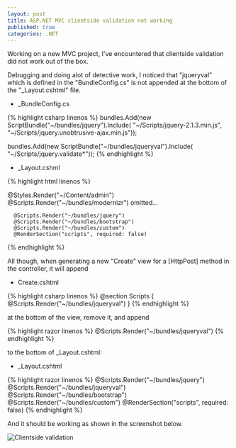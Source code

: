 ```yaml
---
layout: post
title: ASP.NET MVC clientside validation not working
published: true
categories: .NET
---
```


Working on a new MVC project, I've encountered that clientside validation did not work out of the box.

Debugging and doing alot of detective work, I noticed that "jqueryval" which is defined in the "BundleConfig.cs" is not appended at the bottom of the "_Layout.cshtml" file.


* _BundleConfig.cs

{% highlight csharp linenos %}
  bundles.Add(new ScriptBundle("~/bundles/jquery").Include(
    "~/Scripts/jquery-2.1.3.min.js",
    "~/Scripts/jquery.unobtrusive-ajax.min.js"));

  bundles.Add(new ScriptBundle("~/bundles/jqueryval").Include(
    "~/Scripts/jquery.validate*"));
{% endhighlight %}


* _Layout.cshml

{% highlight html linenos %}
  <!DOCTYPE html>
  <html>
  <head>
      <meta charset="utf-8" />
      <meta name="viewport" content="width=device-width, initial-scale=1.0">
      <title>Site</title>
      @Styles.Render("~/Content/admin")
      @Scripts.Render("~/bundles/modernizr")
  </head>
  <body>
      omitted...

      @Scripts.Render("~/bundles/jquery")
      @Scripts.Render("~/bundles/bootstrap")
      @Scripts.Render("~/bundles/custom")
      @RenderSection("scripts", required: false)
  </body>
  </html>
{% endhighlight %}

All though, when generating a new "Create" view for a [HttpPost] method in the controller, it will append

* Create.cshtml

{% highlight csharp linenos %}
  @section Scripts {
      @Scripts.Render("~/bundles/jqueryval")
  }
{% endhighlight %}

at the bottom of the view, remove it, and append

{% highlight razor linenos %}
  @Scripts.Render("~/bundles/jqueryval")
{% endhighlight %}

to the bottom of _Layout.cshtml:

* _Layout.cshtml

{% highlight razor linenos %}
  @Scripts.Render("~/bundles/jquery")
  @Scripts.Render("~/bundles/jqueryval")
  @Scripts.Render("~/bundles/bootstrap")
  @Scripts.Render("~/bundles/custom")
  @RenderSection("scripts", required: false)
{% endhighlight %}


And it should be working as shown in the screenshot below.

![Clientside validation](https://dl-web.dropbox.com/get/Public/clientsidevalidation.PNG?_subject_uid=1305190&w=AABY7AkOSiXSSDKCQ0l-KedbvXW36zPq5VN2GX2rotV1rA)
